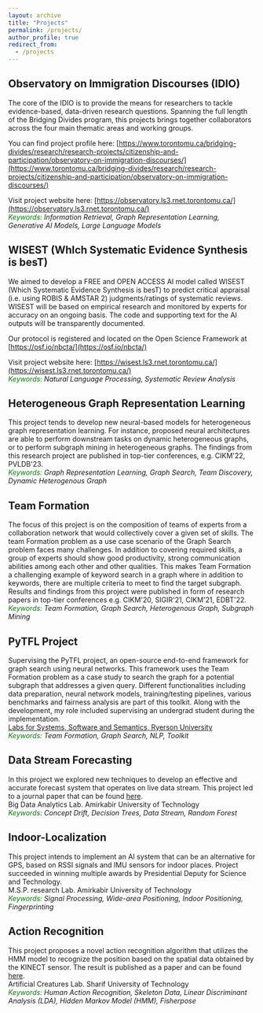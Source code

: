 ```yaml
---
layout: archive
title: "Projects"
permalink: /projects/
author_profile: true
redirect_from:
  - /projects
---
```


## Observatory on Immigration Discourses (IDIO)
The core of the IDIO is to provide the means for researchers to tackle evidence-based, data-driven research questions. Spanning the full length of the Bridging Divides program, this projects brings together collaborators across the four main thematic areas and working groups.

You can find project profile here: [https://www.torontomu.ca/bridging-divides/research/research-projects/citizenship-and-participation/observatory-on-immigration-discourses/](https://www.torontomu.ca/bridging-divides/research/research-projects/citizenship-and-participation/observatory-on-immigration-discourses/)

Visit project website here: [https://observatory.ls3.rnet.torontomu.ca/](https://observatory.ls3.rnet.torontomu.ca/)
<br/> *<span style="color:green;">Keywords:</span> Information Retrieval, Graph Representation Learning, Generative AI Models, Large Language Models*
<br/>

## WISEST (WhIch Systematic Evidence Synthesis is besT)
We aimed to develop a FREE and OPEN ACCESS AI model called WISEST (Which Systematic Evidence Synthesis is besT) to predict critical appraisal (i.e. using ROBIS & AMSTAR 2) judgments/ratings of systematic reviews.
WISEST will be based on empirical research and monitored by experts for accuracy on an ongoing basis.
The code and supporting text for the AI outputs will be transparently documented.

Our protocol is registered and located on the Open Science Framework at [https://osf.io/nbcta/](https://osf.io/nbcta/)

Visit project website here: [https://wisest.ls3.rnet.torontomu.ca/](https://wisest.ls3.rnet.torontomu.ca/)
<br/> *<span style="color:green;">Keywords:</span> Natural Language Processing, Systematic Review Analysis*
<br/>

## Heterogeneous Graph Representation Learning
This project tends to develop new neural-based models for heterogeneous graph representation learning. For instance, proposed neural architectures are able to perform downstream tasks on dynamic heterogeneous graphs, or to perform subgraph mining in heterogeneous graphs. The findings from this research project are published in top-tier conferences, e.g. CIKM'22, PVLDB'23.
<br/> *<span style="color:green;">Keywords:</span> Graph Representation Learning, Graph Search, Team Discovery, Dynamic Heterogenous Graph*
<br/>

## Team Formation
The focus of this project is on the composition of teams of experts from a collaboration network that would collectively cover a given set of skills. The team Formation problem as a use case scenario of the Graph Search problem faces many challenges. In addition to covering required skills, a group of experts should show good productivity, strong communication abilities among each other and other qualities. This makes Team Formation a challenging example of keyword search in a graph where in addition to keywords, there are multiple criteria to meet to find the target subgraph. Results and findings from this project were published in form of research papers in top-tier conferences e.g. CIKM'20, SIGIR'21, CIKM'21, EDBT'22.
<br/> *<span style="color:green;">Keywords:</span> Team Formation, Graph Search, Heterogenous Graph, Subgraph Mining*
<br/>

## PyTFL Project
Supervising the PyTFL project, an open-source end-to-end framework for graph search using neural networks. This framework uses the Team Formation problem as a case study to search the graph for a potential subgraph that addresses a given query. Different functionalities including data preparation, neural network models, training/testing pipelines, various benchmarks and fairness analysis are part of this toolkit. Along with the development, my role included supervising an undergrad student during the implementation.
<br/>[Labs for Systems, Software and Semantics, Ryerson University](https://ls3.rnet.ryerson.ca/)
<br/> *<span style="color:green;">Keywords:</span> Team Formation, Graph Search, NLP, Toolkit*
<br/>

## Data Stream Forecasting
In this project we explored new techniques to develop an effective and accurate forecast system that operates on live data stream. This project led to a journal paper that can be found [here](https://hal.archives-ouvertes.fr/hal-02821058/document).
<br/>Big Data Analytics Lab. Amirkabir University of Technology
<br/> *<span style="color:green;">Keywords:</span> Concept Drift, Decision Trees, Data Stream, Random Forest*
<br/>

## Indoor-Localization
This project intends to implement an AI system that can be an alternative for GPS, based on RSSI signals and IMU sensors for indoor places. Project succeeded in winning multiple awards by Presidential Deputy for Science and Technology. 
<br/>M.S.P. research Lab. Amirkabir University of Technology
<br/> *<span style="color:green;">Keywords:</span> Signal Processing, Wide-area Positioning, Indoor Positioning, Fingerprinting*
<br/>

## Action Recognition
This project proposes a novel action recognition algorithm that utilizes the HMM model to recognize the position based on the spatial data obtained by the KINECT sensor. The result is published as a paper and can be found [here](https://ieeexplore.ieee.org/document/8219411/).
<br/>Artificial Creatures Lab. Sharif University of Technology
<br/> *<span style="color:green;">Keywords:</span> Human Action Recognition, Skeleton Data, Linear Discriminant Analysis (LDA), Hidden Markov Model (HMM), Fisherpose*





